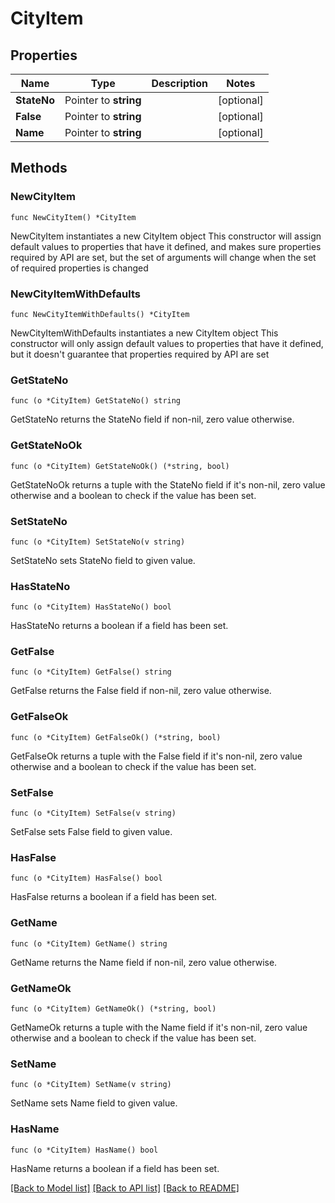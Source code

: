 # CityItem

## Properties

Name | Type | Description | Notes
------------ | ------------- | ------------- | -------------
**StateNo** | Pointer to **string** |  | [optional] 
**False** | Pointer to **string** |  | [optional] 
**Name** | Pointer to **string** |  | [optional] 

## Methods

### NewCityItem

`func NewCityItem() *CityItem`

NewCityItem instantiates a new CityItem object
This constructor will assign default values to properties that have it defined,
and makes sure properties required by API are set, but the set of arguments
will change when the set of required properties is changed

### NewCityItemWithDefaults

`func NewCityItemWithDefaults() *CityItem`

NewCityItemWithDefaults instantiates a new CityItem object
This constructor will only assign default values to properties that have it defined,
but it doesn't guarantee that properties required by API are set

### GetStateNo

`func (o *CityItem) GetStateNo() string`

GetStateNo returns the StateNo field if non-nil, zero value otherwise.

### GetStateNoOk

`func (o *CityItem) GetStateNoOk() (*string, bool)`

GetStateNoOk returns a tuple with the StateNo field if it's non-nil, zero value otherwise
and a boolean to check if the value has been set.

### SetStateNo

`func (o *CityItem) SetStateNo(v string)`

SetStateNo sets StateNo field to given value.

### HasStateNo

`func (o *CityItem) HasStateNo() bool`

HasStateNo returns a boolean if a field has been set.

### GetFalse

`func (o *CityItem) GetFalse() string`

GetFalse returns the False field if non-nil, zero value otherwise.

### GetFalseOk

`func (o *CityItem) GetFalseOk() (*string, bool)`

GetFalseOk returns a tuple with the False field if it's non-nil, zero value otherwise
and a boolean to check if the value has been set.

### SetFalse

`func (o *CityItem) SetFalse(v string)`

SetFalse sets False field to given value.

### HasFalse

`func (o *CityItem) HasFalse() bool`

HasFalse returns a boolean if a field has been set.

### GetName

`func (o *CityItem) GetName() string`

GetName returns the Name field if non-nil, zero value otherwise.

### GetNameOk

`func (o *CityItem) GetNameOk() (*string, bool)`

GetNameOk returns a tuple with the Name field if it's non-nil, zero value otherwise
and a boolean to check if the value has been set.

### SetName

`func (o *CityItem) SetName(v string)`

SetName sets Name field to given value.

### HasName

`func (o *CityItem) HasName() bool`

HasName returns a boolean if a field has been set.


[[Back to Model list]](../README.md#documentation-for-models) [[Back to API list]](../README.md#documentation-for-api-endpoints) [[Back to README]](../README.md)


